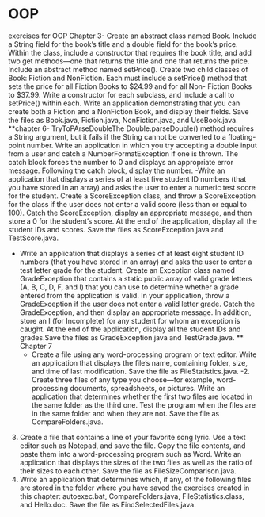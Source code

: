 # OOP
 exercises for OOP
Chapter 3- Create an abstract class named Book. Include a String field for the
 book’s title and a double field for the book’s price. Within the class,
 include a constructor that requires the book title, and add two get
 methods—one that returns the title and one that returns the price. Include
 an abstract method named setPrice(). Create two child classes of
 Book: Fiction and NonFiction. Each must include a setPrice() method
 that sets the price for all Fiction Books to $24.99 and for all Non-
 Fiction Books to $37.99. Write a constructor for each subclass, and
 include a call to setPrice() within each. Write an application demonstrating
 that you can create both a Fiction and a NonFiction Book,
 and display their fields. Save the files as Book.java, Fiction.java,
 NonFiction.java, and UseBook.java.
**chapter 6- TryToPArseDoubleThe Double.parseDouble() method requires a String argument, but
 it fails if the String cannot be converted to a floating-point number.
 Write an application in which you try accepting a double input from
 a user and catch a NumberFormatException if one is thrown. The
 catch block forces the number to 0 and displays an appropriate error
 message. Following the catch block, display the number.
 -Write an application that displays a series of at least five student ID
 numbers (that you have stored in an array) and asks the user to enter
 a numeric test score for the student. Create a ScoreException class,
 and throw a ScoreException for the class if the user does not enter
 a valid score (less than or equal to 100). Catch the ScoreException,
 display an appropriate message, and then store a 0 for the student’s
 score. At the end of the application, display all the student IDs and
 scores. Save the files as ScoreException.java and TestScore.java.
 - Write an application that displays a series of at least eight student ID
 numbers (that you have stored in an array) and asks the user to enter
 a test letter grade for the student. Create an Exception class named
 GradeException that contains a static public array of valid grade letters
 (A, B, C, D, F, and I) that you can use to determine whether
 a grade entered from the application is valid. In your application,
 throw a GradeException if the user does not enter a valid letter grade.
 Catch the GradeException, and then display an appropriate message.
 In addition, store an I (for Incomplete) for any student for whom an
 exception is caught. At the end of the application, display all the
 student IDs and grades.Save the files as GradeException.java and
 TestGrade.java.
   ** Chapter 7
   - Create a file using any word-processing program or text editor. Write
   an application that displays the file’s name, containing folder, size,
   and time of last modification. Save the file as FileStatistics.java.
   -2. Create three files of any type you choose—for example, word-processing
     documents, spreadsheets, or pictures. Write an application that determines
     whether the first two files are located in the same folder as
     the third one. Test the program when the files are in the same folder
     and when they are not. Save the file as CompareFolders.java.  
  3. Create a file that contains a line of your favorite song lyric. Use a text
       editor such as Notepad, and save the file. Copy the file contents, and
       paste them into a word-processing program such as Word. Write an
       application that displays the sizes of the two files as well as the ratio of
       their sizes to each other. Save the file as FileSizeComparison.java.
4. Write an application that determines which, if any, of the following files
   are stored in the folder where you have saved the exercises created in
   this chapter: autoexec.bat, CompareFolders.java, FileStatistics.class,
   and Hello.doc. Save the file as FindSelectedFiles.java.